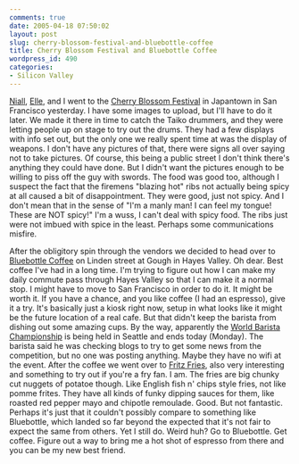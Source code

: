 ```yaml
---
comments: true
date: 2005-04-18 07:50:02
layout: post
slug: cherry-blossom-festival-and-bluebottle-coffee
title: Cherry Blossom Festival and Bluebottle Coffee
wordpress_id: 490
categories:
- Silicon Valley
---
```


[Niall](http://www.niallkennedy.com/blog/), [Elle](http://www.ellementk.com), and I went to the [Cherry Blossom Festival](http://www.nccbf.org) in Japantown in San Francisco yesterday. I have some images to upload, but I'll have to do it later. We made it there in time to catch the Taiko drummers, and they were letting people up on stage to try out the drums. They had a few displays with info set out, but the only one we really spent time at was the display of weapons. I don't have any pictures of that, there were signs all over saying not to take pictures. Of course, this being a public street I don't think there's anything they could have done. But I didn't want the pictures enough to be willing to piss off the guy with swords. The food was good too, although I suspect the fact that the firemens "blazing hot" ribs not actually being spicy at all caused a bit of disappointment. They were good, just not spicy. And I don't mean that in the sense of "I'm a manly man! I can feel my tongue! These are NOT spicy!" I'm a wuss, I can't deal with spicy food. The ribs just were not imbued with spice in the least. Perhaps some communications misfire.

After the obligitory spin through the vendors we decided to head over to [Bluebottle Coffee](http://www.bluebottlecoffee.net/) on Linden street at Gough in Hayes Valley. Oh dear. Best coffee I've had in a long time. I'm trying to figure out how I can make my daily commute pass through Hayes Valley so that I can make it a normal stop. I might have to move to San Francisco in order to do it. It might be worth it. If you have a chance, and you like coffee (I had an espresso), give it a try. It's basically just a kiosk right now, setup in what looks like it might be the future location of a real cafe. But that didn't keep the barista from dishing out some amazing cups. By the way, apparently the [World Barista Championship](http://www.worldbaristachampionship.com/default.htm) is being held in Seattle and ends today (Monday). The barista said he was checking blogs to try to get some news from the competition, but no one was posting anything. Maybe they have no wifi at the event. After the coffee we went over to [Fritz Fries](http://www.fritzfries.com/), also very interesting and something to try out if you're a fry fan. I am. The fries are big chunky cut nuggets of potatoe though. Like English fish n' chips style fries, not like pomme frites. They have all kinds of funky dipping sauces for them, like roasted red pepper mayo and chipotle remoulade. Good. But not fantastic. Perhaps it's just that it couldn't possibly compare to something like Bluebottle, which landed so far beyond the expected that it's not fair to expect the same from others. Yet I still do. Weird huh? Go to Bluebottle. Get coffee. Figure out a way to bring me a hot shot of espresso from there and you can be my new best friend.
